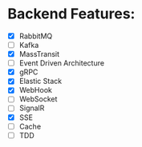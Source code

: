 # Backend Features:
- [x] RabbitMQ
- [ ] Kafka
- [x] MassTransit
- [ ] Event Driven Architecture
- [x] gRPC
- [x] Elastic Stack
- [x] WebHook
- [ ] WebSocket
- [ ] SignalR
- [x] SSE
- [ ] Cache
- [ ] TDD
